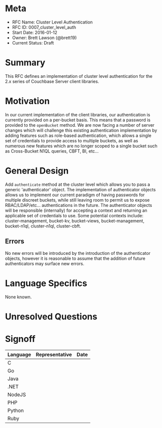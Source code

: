 # Meta

 - RFC Name: Cluster Level Authentication
 - RFC ID: 0007_cluster_level_auth
 - Start Date: 2016-01-12
 - Owner: Brett Lawson (@brett19)
 - Current Status: Draft

# Summary
This RFC defines an implementation of cluster level authentication for the 2.x series of Couchbase Server client libraries.

# Motivation
In our current implementation of the client libraries, our authentication is currently provided on a per-bucket basis.  This means that a password is provided to the `openBucket` method.  We are now facing a number of server changes which will challenge this existing authentication implementation by adding features such as role-based authentication, which allows a single set of credentials to provide access to multiple buckets, as well as numerous new features which are no longer scoped to a single bucket such as Cross-Bucket N1QL queries, CBFT, BI, etc...

# General Design
Add `authenticate` method at the cluster level which allows you to pass a generic 'authenticator' object.  The implementation of authenticator objects allows us to implement our current paradigm of having passwords for multiple discreet buckets, while still leaving room to permit us to expose RBAC/LDAP/etc... authentications in the future.  The authenticator objects will be responsible (internally) for accepting a context and returning an applicable set of credentials to use.  Some potential contexts include: cluster-management, bucket-kv, bucket-views, bucket-management, bucket-n1ql, cluster-n1ql, cluster-cbft.

## Errors
No new errors will be introduced by the introduction of the authenticator objects, however it is reasonable to assume that the addition of future authenticators may surface new errors.

# Language Specifics
None known.

# Unresolved Questions


# Signoff

| Language | Representative | Date       |
| -------- | -------------- | ---------- |
| C        | | |
| Go       | | |
| Java     | | |
| .NET     | | |
| NodeJS   | | |
| PHP      | | |
| Python   | | |
| Ruby     | | |
